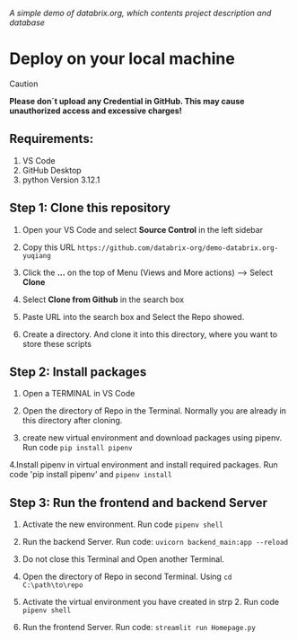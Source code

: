*A simple demo of databrix.org, which contents project description and database*
# Deploy on your local machine

> [!CAUTION]
> **Please don´t upload any Credential in GitHub. This may cause unauthorized access and excessive charges!**

## Requirements:
1. VS Code
2. GitHub Desktop
3. python Version 3.12.1


## Step 1: Clone this repository
1. Open your VS Code and select **Source Control** in the left sidebar

2. Copy this URL `https://github.com/databrix-org/demo-databrix.org-yuqiang`

3. Click the **...** on the top of Menu (Views and More actions) --> Select **Clone**

4. Select **Clone from Github** in the search box

5. Paste URL into the search box and Select the Repo showed.

9. Create a directory. And clone it into this directory, where you want to store these scripts

## Step 2: Install packages

1. Open a TERMINAL in VS Code

2. Open the directory of Repo in the Terminal. Normally you are already in this directory after cloning.

3. create new virtual environment and download packages using pipenv. Run code `pip install pipenv`

4.Install pipenv in virtual environment and install required packages. Run code 'pip install pipenv' and `pipenv install`

## Step 3: Run the frontend and backend Server

1. Activate the new environment. Run code `pipenv shell`

2. Run the backend Server. Run code: `uvicorn backend_main:app --reload`

3. Do not close this Terminal and Open another Terminal.

4. Open the directory of Repo in second Terminal. Using `cd C:\path\to\repo`

5. Activate the virtual environment you have created in strp 2. Run code `pipenv shell`

6. Run the frontend Server. Run code: `streamlit run Homepage.py`
